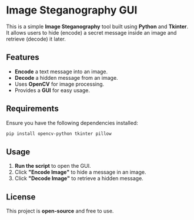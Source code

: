 # Image Steganography GUI

This is a simple **Image Steganography** tool built using **Python** and **Tkinter**.  
It allows users to hide (encode) a secret message inside an image and retrieve (decode) it later.

## Features
- **Encode** a text message into an image.
- **Decode** a hidden message from an image.
- Uses **OpenCV** for image processing.
- Provides a **GUI** for easy usage.

## Requirements
Ensure you have the following dependencies installed:
```bash
pip install opencv-python tkinter pillow
```

## Usage
1. **Run the script** to open the GUI.
2. Click **"Encode Image"** to hide a message in an image.
3. Click **"Decode Image"** to retrieve a hidden message.


## License
This project is **open-source** and free to use.

